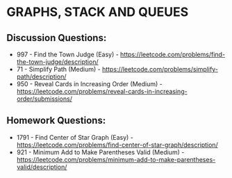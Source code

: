# GRAPHS, STACK AND QUEUES
## Discussion Questions:
* 997 - Find the Town Judge (Easy) - https://leetcode.com/problems/find-the-town-judge/description/
* 71 - Simplify Path (Medium) - https://leetcode.com/problems/simplify-path/description/
* 950 - Reveal Cards in Increasing Order (Medium) - https://leetcode.com/problems/reveal-cards-in-increasing-order/submissions/
## Homework Questions:
* 1791 - Find Center of Star Graph (Easy) - https://leetcode.com/problems/find-center-of-star-graph/description/
* 921 - Minimum Add to Make Parentheses Valid (Medium) - https://leetcode.com/problems/minimum-add-to-make-parentheses-valid/description/
